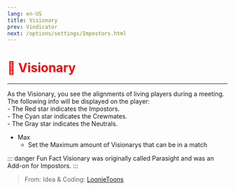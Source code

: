 ```yaml
---
lang: en-US
title: Visionary
prev: Vindicator
next: /options/settings/Impostors.html
---
```


# <font color="red">🔭 Visionary</font> <Badge text="Support" type="tip" vertical="middle"/>
---

As the Visionary, you see the alignments of living players during a meeting.<br>
The following info will be displayed on the player:<br>
\- The Red star indicates the Impostors.<br>
\- The Cyan star indicates the Crewmates.<br>
\- The Gray star indicates the Neutrals.
* Max
  * Set the Maximum amount of Visionarys that can be in a match

::: danger Fun Fact
Visionary was originally called Parasight and was an Add-on for Impostors.
:::

> From: Idea & Coding: [LoonieToons](https://github.com/Loonie-Toons)